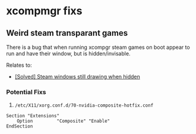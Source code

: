 # xcompmgr fixs
## Weird steam transparant games
There is a bug that when running xcompgr steam games on boot appear to run and have their window, but is hidden/invisable.

Relates to:
- [[Solved] Steam windows still drawing when hidden](https://bbs.archlinux.org/viewtopic.php?pid=1384701#p1384701)

### Potential Fixs
1. `/etc/X11/xorg.conf.d/70-nvidia-composite-hotfix.conf`
```
Section "Extensions"
    Option         "Composite" "Enable"
EndSection
```
